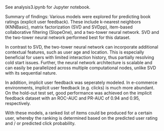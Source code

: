 See analysis3.ipynb for Jupyter notebook.

Summary of findings:
Various models were explored for predicting book ratings (explicit user feedback). These include k-nearest neighbors (KNNBasic), matrix factorization (SVD and SVDpp), item-based collaborative filtering (SlopeOne), and a two-tower neural network. SVD and the two-tower neural network performed best for this dataset.

In contrast to SVD, the two-tower neural network can incorporate additional contextual features, such as user age and location. This is especially beneficial for users with limited interaction history, thus partially resolving cold start issues. Further, the neural network architecture is scalable and can easily be parallelized across multiple computational nodes, unlike SVD with its sequential nature.

In addition, implicit user feedback was seperately modeled. In e-commerce environments, implicit user feedback (e.g. clicks) is much more abundant. On the hold-out test set, good performance was achieved on the implicit feedback dataset with an ROC-AUC and PR-AUC of 0.94 and 0.95, respectively.

With these models, a ranked list of items could be produced for a certain user, whereby the ranking is determined based on the predicted user rating and / or predicted click probability. 

